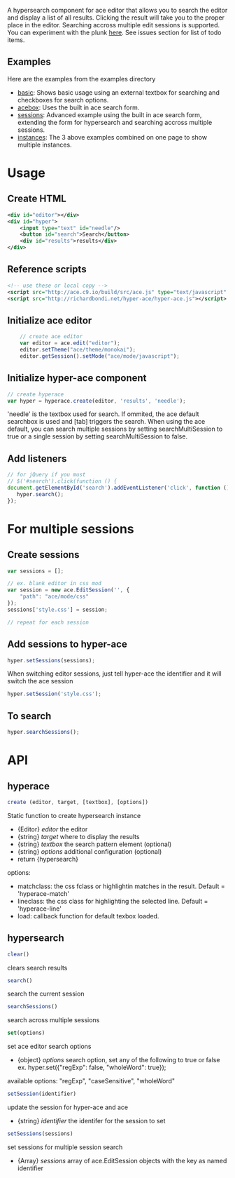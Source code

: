 A hypersearch component for ace editor that allows you to search the editor and display a list of all results.  Clicking the result will take you to the proper place in the editor.  Searching accross multiple edit sessions is supported.  You can experiment with the plunk [here](http://plnkr.co/edit/60xwqi?p=preview).  See issues section for list of todo items.

Examples
--------

Here are the examples from the examples directory

* [basic](http://richardbondi.net/hyper-ace/examples/basic/basic.html): Shows basic usage using an external textbox for searching and checkboxes for search options.
* [acebox](http://richardbondi.net/hyper-ace/examples/acebox/acebox.html): Uses the built in ace search form.
* [sessions](http://richardbondi.net/hyper-ace/examples/sessions/sessions.html): Advanced example using the built in ace search form, extending the form for hypersearch and searching accross multiple sessions.
* [instances](http://richardbondi.net/hyper-ace/examples/instances/instances.html): The 3 above examples combined on one page to show multiple instances.

Usage
=====

Create HTML
-----------

```xml
<div id="editor"></div>
<div id="hyper">
    <input type="text" id="needle"/>
    <button id="search">Search</button>
    <div id="results">results</div>
</div>
```

Reference scripts
-----------------
```xml
<!-- use these or local copy -->
<script src="http://ace.c9.io/build/src/ace.js" type="text/javascript" charset="utf-8"></script>
<script src="http://richardbondi.net/hyper-ace/hyper-ace.js"></script> <!-- or hyper-ace.min.js -->
```

Initialize ace editor
---------------------
```javascript
    // create ace editor
    var editor = ace.edit("editor");
    editor.setTheme("ace/theme/monokai");
    editor.getSession().setMode("ace/mode/javascript");
```

Initialize hyper-ace component
---------------------
```javascript
// create hyperace
var hyper = hyperace.create(editor, 'results', 'needle');
```
'needle' is the textbox used for search.  If ommited, the ace default searchbox is used and [tab] triggers the search.
When using the ace default, you can search multiple sessions by setting searchMultiSession to true or a single session by setting searchMultiSession to false.


Add listeners
------------

```javascript
// for jQuery if you must
// $('#search').click(function () {
document.getElementById('search').addEventListener('click', function () {
   hyper.search();
});
```


For multiple sessions
=====================

Create sessions
---------------

```javascript
var sessions = [];

// ex. blank editor in css mod
var session = new ace.EditSession('', {
    "path": "ace/mode/css" 
});
sessions['style.css'] = session;

// repeat for each session
```

Add sessions to hyper-ace
-------------------------

```javascript
hyper.setSessions(sessions); 
```

When switching editor sessions, just tell hyper-ace the identifier and it will switch the ace session


```javascript
hyper.setSession('style.css');
```

To search
---------

```javascript
hyper.searchSessions();
```

API
===

hyperace
--------

```javascript
create (editor, target, [textbox], [options])
```

Static function to create hypersearch instance

* {Editor} *editor*   the editor
* {string} *target*   where to display the results
* {string} *textbox*  the search pattern element (optional)
* {string} *options*  additional configuration (optional)
* return {hypersearch}
 
options:

* matchclass: the css fclass or highlightin matches in the result.  Default = 'hyperace-match'
* lineclass: the css class for highlighting the selected line.  Default = 'hyperace-line'
* load: callback function for default texbox loaded.


hypersearch
-----------

```javascript
clear()
```

clears search results

```javascript
search()
```

search the current session

```javascript
searchSessions()
```

search across multiple sessions

```javascript
set(options)
```

set ace editor search options

* {object} *options* search option, set any of the following to true or false ex. hyper.set({"regExp": false, "wholeWord": true});

available options: "regExp", "caseSensitive", "wholeWord"

```javascript
setSession(identifier)
```

update the session for hyper-ace and ace

* {string} *identifier* the identifer for the session to set

```javascript
setSessions(sessions)
```

set sessions for multiple session search

* {Array<EditSession>} *sessions* array of ace.EditSession objects with the key as named identifier

